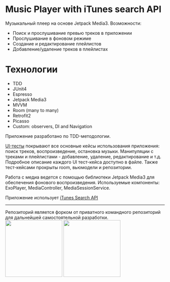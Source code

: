 # Music Player with iTunes search API
Музыкальный плеер на основе Jetpack Media3. Возможности:
- Поиск и прослушивание превью треков в приложении
- Прослушивание в фоновом режиме
- Создание и редактирование плейлистов
- Добавление/удаление треков в плейлистах

# Технологии
- TDD
- JUnit4
- Espresso
- Jetpack Media3
- MVVM
- Room (many to many)
- Retrofit2
- Picasso
- Custom: observers, DI and Navigation

Приложение разработано по TDD-методологии. 

[UI-тесты](https://github.com/AlexeyQQQ/ItunesSearchMusicApp/blob/master/app/src/androidTest/java/ru/easycode/intensive2itunessearch/ui/ScenarioTest.kt) покрывают все основные кейсы использования приложения: поиск треков, воспроизведение, остановка музыки. Манипуляции с треками и плейлистами - добавление, удаление, редактирование и т.д. Подробное описание каждого UI тест-кейса доступно в файле. 
Также тест-кейсами прокрыты room, вьюмодели и репозитории.

Работа с медиа ведется с помощью библиотеки Jetpack Media3 для обеспечения фонового воспроизведения. Используемые компоненты: ExoPlayer, MediaController, MediaSessionService.

Приложение использует [iTunes Search API](https://developer.apple.com/library/archive/documentation/AudioVideo/Conceptual/iTuneSearchAPI/index.html#//apple_ref/doc/uid/TP40017632-CH3-SW1)
________
Репозиторий является форком от приватного командного репозиторий для дальнейшей самостоятельной разработки.
<img src="https://github.com/user-attachments/assets/531a9f7d-6c9a-4e43-a0cd-3398d65de764" width="180"/>
<img src="https://github.com/user-attachments/assets/afd0097a-5036-4552-b6ce-0c4384dc4e48" width="180"/>

